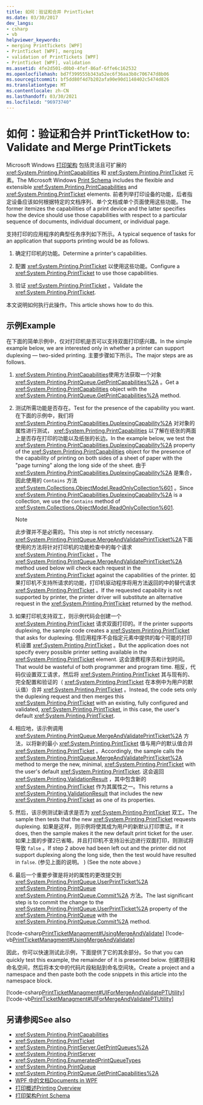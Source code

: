 ```yaml
---
title: 如何：验证和合并 PrintTicket
ms.date: 03/30/2017
dev_langs:
- csharp
- vb
helpviewer_keywords:
- merging PrintTickets [WPF]
- PrintTicket [WPF], merging
- validation of PrintTickets [WPF]
- PrintTicket [WPF], validation
ms.assetid: 4fe2d501-d0b0-4fef-86af-6ffe6c162532
ms.openlocfilehash: bd7f399555b343a52ec6f36aa3b8c706747d8b06
ms.sourcegitcommit: bf5dd80f4d7b202afa90e90d1148402c5474d826
ms.translationtype: MT
ms.contentlocale: zh-CN
ms.lasthandoff: 03/30/2021
ms.locfileid: "96973740"
---
```

# <a name="how-to-validate-and-merge-printtickets"></a><span data-ttu-id="c3827-102">如何：验证和合并 PrintTicket</span><span class="sxs-lookup"><span data-stu-id="c3827-102">How to: Validate and Merge PrintTickets</span></span>
<span data-ttu-id="c3827-103">Microsoft Windows [打印架构](/windows/win32/printdocs/printschema) 包括灵活且可扩展的 <xref:System.Printing.PrintCapabilities> 和 <xref:System.Printing.PrintTicket> 元素。</span><span class="sxs-lookup"><span data-stu-id="c3827-103">The Microsoft Windows [Print Schema](/windows/win32/printdocs/printschema) includes the flexible and extensible <xref:System.Printing.PrintCapabilities> and <xref:System.Printing.PrintTicket> elements.</span></span> <span data-ttu-id="c3827-104">前者列举打印设备的功能，后者指定设备应该如何根据特定的文档序列、单个文档或单个页面使用这些功能。</span><span class="sxs-lookup"><span data-stu-id="c3827-104">The former itemizes the capabilities of a print device and the latter specifies how the device should use those capabilities with respect to a particular sequence of documents, individual document, or individual page.</span></span>  
  
 <span data-ttu-id="c3827-105">支持打印的应用程序的典型任务序列如下所示。</span><span class="sxs-lookup"><span data-stu-id="c3827-105">A typical sequence of tasks for an application that supports printing would be as follows.</span></span>  
  
1. <span data-ttu-id="c3827-106">确定打印机的功能。</span><span class="sxs-lookup"><span data-stu-id="c3827-106">Determine a printer's capabilities.</span></span>  
  
2. <span data-ttu-id="c3827-107">配置 <xref:System.Printing.PrintTicket> 以使用这些功能。</span><span class="sxs-lookup"><span data-stu-id="c3827-107">Configure a <xref:System.Printing.PrintTicket> to use those capabilities.</span></span>  
  
3. <span data-ttu-id="c3827-108">验证 <xref:System.Printing.PrintTicket> 。</span><span class="sxs-lookup"><span data-stu-id="c3827-108">Validate the <xref:System.Printing.PrintTicket>.</span></span>  
  
 <span data-ttu-id="c3827-109">本文说明如何执行此操作。</span><span class="sxs-lookup"><span data-stu-id="c3827-109">This article shows how to do this.</span></span>  
  
## <a name="example"></a><span data-ttu-id="c3827-110">示例</span><span class="sxs-lookup"><span data-stu-id="c3827-110">Example</span></span>  
 <span data-ttu-id="c3827-111">在下面的简单示例中，仅对打印机是否可以支持双面打印感兴趣。</span><span class="sxs-lookup"><span data-stu-id="c3827-111">In the simple example below, we are interested only in whether a printer can support duplexing — two-sided printing.</span></span> <span data-ttu-id="c3827-112">主要步骤如下所示。</span><span class="sxs-lookup"><span data-stu-id="c3827-112">The major steps are as follows.</span></span>  
  
1. <span data-ttu-id="c3827-113"><xref:System.Printing.PrintCapabilities>使用方法获取一个对象 <xref:System.Printing.PrintQueue.GetPrintCapabilities%2A> 。</span><span class="sxs-lookup"><span data-stu-id="c3827-113">Get a <xref:System.Printing.PrintCapabilities> object with the <xref:System.Printing.PrintQueue.GetPrintCapabilities%2A> method.</span></span>  
  
2. <span data-ttu-id="c3827-114">测试所需功能是否存在。</span><span class="sxs-lookup"><span data-stu-id="c3827-114">Test for the presence of the capability you want.</span></span> <span data-ttu-id="c3827-115">在下面的示例中，我们将 <xref:System.Printing.PrintCapabilities.DuplexingCapability%2A> 对对象的属性进行测试， <xref:System.Printing.PrintCapabilities> 以了解在纸张的两面上是否存在打印的功能以及纸张的长边。</span><span class="sxs-lookup"><span data-stu-id="c3827-115">In the example below, we test the <xref:System.Printing.PrintCapabilities.DuplexingCapability%2A> property of the <xref:System.Printing.PrintCapabilities> object for the presence of the capability of printing on both sides of a sheet of paper with the "page turning" along the long side of the sheet.</span></span> <span data-ttu-id="c3827-116">由于 <xref:System.Printing.PrintCapabilities.DuplexingCapability%2A> 是集合，因此使用的 `Contains` 方法 <xref:System.Collections.ObjectModel.ReadOnlyCollection%601> 。</span><span class="sxs-lookup"><span data-stu-id="c3827-116">Since <xref:System.Printing.PrintCapabilities.DuplexingCapability%2A> is a collection, we use the `Contains` method of <xref:System.Collections.ObjectModel.ReadOnlyCollection%601>.</span></span>  
  
    > [!NOTE]
    > <span data-ttu-id="c3827-117">此步骤并不是必需的。</span><span class="sxs-lookup"><span data-stu-id="c3827-117">This step is not strictly necessary.</span></span> <span data-ttu-id="c3827-118"><xref:System.Printing.PrintQueue.MergeAndValidatePrintTicket%2A>下面使用的方法将针对打印机的功能检查中的每个请求 <xref:System.Printing.PrintTicket> 。</span><span class="sxs-lookup"><span data-stu-id="c3827-118">The <xref:System.Printing.PrintQueue.MergeAndValidatePrintTicket%2A> method used below will check each request in the <xref:System.Printing.PrintTicket> against the capabilities of the printer.</span></span> <span data-ttu-id="c3827-119">如果打印机不支持所请求的功能，打印机驱动程序将用方法返回的中的替代请求 <xref:System.Printing.PrintTicket> 。</span><span class="sxs-lookup"><span data-stu-id="c3827-119">If the requested capability is not supported by printer, the printer driver will substitute an alternative request in the <xref:System.Printing.PrintTicket> returned by the method.</span></span>  
  
3. <span data-ttu-id="c3827-120">如果打印机支持双工，则示例代码会创建一个 <xref:System.Printing.PrintTicket> 请求双面打印的。</span><span class="sxs-lookup"><span data-stu-id="c3827-120">If the printer supports duplexing, the sample code creates a <xref:System.Printing.PrintTicket> that asks for duplexing.</span></span> <span data-ttu-id="c3827-121">但应用程序不会指定元素中提供的每个可能的打印机设置 <xref:System.Printing.PrintTicket> 。</span><span class="sxs-lookup"><span data-stu-id="c3827-121">But the application does not specify every possible printer setting available in the <xref:System.Printing.PrintTicket> element.</span></span> <span data-ttu-id="c3827-122">这会浪费程序员和计划时间。</span><span class="sxs-lookup"><span data-stu-id="c3827-122">That would be wasteful of both programmer and program time.</span></span> <span data-ttu-id="c3827-123">相反，代码仅设置双工请求，然后将 <xref:System.Printing.PrintTicket> 其与现有的、完全配置和验证的（ <xref:System.Printing.PrintTicket> 在本例中为用户的默认值）合并 <xref:System.Printing.PrintTicket> 。</span><span class="sxs-lookup"><span data-stu-id="c3827-123">Instead, the code sets only the duplexing request and then merges this <xref:System.Printing.PrintTicket> with an existing, fully configured and validated, <xref:System.Printing.PrintTicket>, in this case, the user's default <xref:System.Printing.PrintTicket>.</span></span>  
  
4. <span data-ttu-id="c3827-124">相应地，该示例调用 <xref:System.Printing.PrintQueue.MergeAndValidatePrintTicket%2A> 方法，以将新的最小 <xref:System.Printing.PrintTicket> 值与用户的默认值合并 <xref:System.Printing.PrintTicket> 。</span><span class="sxs-lookup"><span data-stu-id="c3827-124">Accordingly, the sample calls the <xref:System.Printing.PrintQueue.MergeAndValidatePrintTicket%2A> method to merge the new, minimal, <xref:System.Printing.PrintTicket> with the user's default <xref:System.Printing.PrintTicket>.</span></span> <span data-ttu-id="c3827-125">这会返回 <xref:System.Printing.ValidationResult> ，其中包含新的 <xref:System.Printing.PrintTicket> 作为其属性之一。</span><span class="sxs-lookup"><span data-stu-id="c3827-125">This returns a <xref:System.Printing.ValidationResult> that includes the new <xref:System.Printing.PrintTicket> as one of its properties.</span></span>  
  
5. <span data-ttu-id="c3827-126">然后，该示例测试新请求是否为 <xref:System.Printing.PrintTicket> 双工。</span><span class="sxs-lookup"><span data-stu-id="c3827-126">The sample then tests that the new <xref:System.Printing.PrintTicket> requests duplexing.</span></span> <span data-ttu-id="c3827-127">如果是这样，则示例将使其成为用户的新默认打印票证。</span><span class="sxs-lookup"><span data-stu-id="c3827-127">If it does, then the sample makes it the new default print ticket for the user.</span></span> <span data-ttu-id="c3827-128">如果上面的步骤2已省略，并且打印机不支持沿长边进行双面打印，则测试将导致 `false` 。</span><span class="sxs-lookup"><span data-stu-id="c3827-128">If step 2 above had been left out and the printer did not support duplexing along the long side, then the test would have resulted in `false`.</span></span> <span data-ttu-id="c3827-129"> (参见上面的说明。 ) </span><span class="sxs-lookup"><span data-stu-id="c3827-129">(See the note above.)</span></span>  
  
6. <span data-ttu-id="c3827-130">最后一个重要步骤是将对的属性的更改提交到 <xref:System.Printing.PrintQueue.UserPrintTicket%2A> <xref:System.Printing.PrintQueue> <xref:System.Printing.PrintQueue.Commit%2A> 方法。</span><span class="sxs-lookup"><span data-stu-id="c3827-130">The last significant step is to commit the change to the <xref:System.Printing.PrintQueue.UserPrintTicket%2A> property of the <xref:System.Printing.PrintQueue> with the <xref:System.Printing.PrintQueue.Commit%2A> method.</span></span>  
  
 [!code-csharp[PrintTicketManagment#UsingMergeAndValidate](~/samples/snippets/csharp/VS_Snippets_Wpf/PrintTicketManagment/CSharp/printticket.cs#usingmergeandvalidate)]
 [!code-vb[PrintTicketManagment#UsingMergeAndValidate](~/samples/snippets/visualbasic/VS_Snippets_Wpf/PrintTicketManagment/visualbasic/printticket.vb#usingmergeandvalidate)]  
  
 <span data-ttu-id="c3827-131">因此，你可以快速测试此示例，下面提供了它的其余部分。</span><span class="sxs-lookup"><span data-stu-id="c3827-131">So that you can quickly test this example, the remainder of it is presented below.</span></span> <span data-ttu-id="c3827-132">创建项目和命名空间，然后将本文中的代码片段粘贴到命名空间块。</span><span class="sxs-lookup"><span data-stu-id="c3827-132">Create a project and a namespace and then paste both the code snippets in this article into the namespace block.</span></span>  
  
 [!code-csharp[PrintTicketManagment#UIForMergeAndValidatePTUtility](~/samples/snippets/csharp/VS_Snippets_Wpf/PrintTicketManagment/CSharp/printticket.cs#uiformergeandvalidateptutility)]
 [!code-vb[PrintTicketManagment#UIForMergeAndValidatePTUtility](~/samples/snippets/visualbasic/VS_Snippets_Wpf/PrintTicketManagment/visualbasic/printticket.vb#uiformergeandvalidateptutility)]  
  
## <a name="see-also"></a><span data-ttu-id="c3827-133">另请参阅</span><span class="sxs-lookup"><span data-stu-id="c3827-133">See also</span></span>

- <xref:System.Printing.PrintCapabilities>
- <xref:System.Printing.PrintTicket>
- <xref:System.Printing.PrintServer.GetPrintQueues%2A>
- <xref:System.Printing.PrintServer>
- <xref:System.Printing.EnumeratedPrintQueueTypes>
- <xref:System.Printing.PrintQueue>
- <xref:System.Printing.PrintQueue.GetPrintCapabilities%2A>
- [<span data-ttu-id="c3827-134">WPF 中的文档</span><span class="sxs-lookup"><span data-stu-id="c3827-134">Documents in WPF</span></span>](documents-in-wpf.md)
- [<span data-ttu-id="c3827-135">打印概述</span><span class="sxs-lookup"><span data-stu-id="c3827-135">Printing Overview</span></span>](printing-overview.md)
- [<span data-ttu-id="c3827-136">打印架构</span><span class="sxs-lookup"><span data-stu-id="c3827-136">Print Schema</span></span>](/windows/win32/printdocs/printschema)
